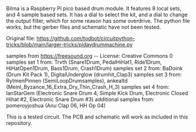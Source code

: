 Bilma is a Raspberry Pi pico based drum module. It features 8 local sets, and 4 sample based sets. It has a dial
to select the kit, and a dial to change the output filter, which for some reason has some overdrive. The python
file works, but the gerber files and schematic have not been tested.

Original file: https://github.com/todbot/circuitpython-tricks/blob/main/larger-tricks/pidaydrummachine.py

samples from https://freesound.org -- License: Creative Commons 0
samples set 1 from: Trvth (Snare1Drum, PedalHiHat1, Ride1Drum, HiHatOpen1Drum, Bass1Drum, Crash1Drum)
samples set 2 from: BaDoink (Drum Kit Pack 1), DigitalUnderglow (drumhit_Clap3)
samples set 3 from: RytmenPinnen (SemiLoopDrumsamples), ankealtd (Meinl_Byzance_16_Extra_Dry_Thin_Crash_H_3)
samples set 4 from: IanStarGem (Electronic Snare Drum 4, Simple Kick Drum, Electronic Closed Hihat #2, Electronic Snare Drum #3)
additional samples from: pomeroyjoshua (Anu Clap 06, HH Op 04)

This is a tested circuit. The PCB and schematic will work as included in this repository.
